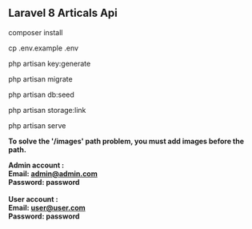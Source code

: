## Laravel 8 Articals Api

composer install 

cp .env.example .env

php artisan key:generate

php artisan migrate

php artisan db:seed

php artisan storage:link

php artisan serve

**To solve the '/images' path problem, you must add images before the path.**



**Admin account :
<br>
Email: admin@admin.com
<br>
Password: password
<br>**
<br>
**User account :
<br>
Email: user@user.com
<br>
Password: password
<br>**


